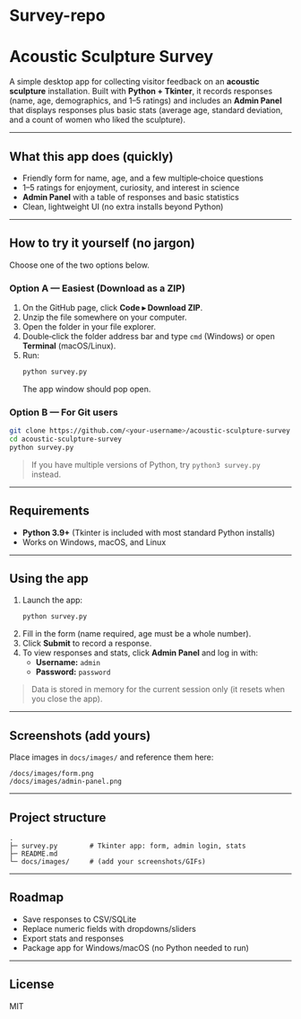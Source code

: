 # Survey-repo
# Acoustic Sculpture Survey

A simple desktop app for collecting visitor feedback on an **acoustic sculpture** installation. Built with **Python + Tkinter**, it records responses (name, age, demographics, and 1–5 ratings) and includes an **Admin Panel** that displays responses plus basic stats (average age, standard deviation, and a count of women who liked the sculpture).

---

## What this app does (quickly)
- Friendly form for name, age, and a few multiple‑choice questions
- 1–5 ratings for enjoyment, curiosity, and interest in science
- **Admin Panel** with a table of responses and basic statistics
- Clean, lightweight UI (no extra installs beyond Python)

---

## How to try it yourself (no jargon)
Choose one of the two options below.

### Option A — Easiest (Download as a ZIP)
1. On the GitHub page, click **Code ▸ Download ZIP**.
2. Unzip the file somewhere on your computer.
3. Open the folder in your file explorer.
4. Double‑click the folder address bar and type `cmd` (Windows) or open **Terminal** (macOS/Linux).
5. Run:
   ```bash
   python survey.py
   ```
   The app window should pop open.

### Option B — For Git users
```bash
git clone https://github.com/<your-username>/acoustic-sculpture-survey.git
cd acoustic-sculpture-survey
python survey.py
```

> If you have multiple versions of Python, try `python3 survey.py` instead.

---

## Requirements
- **Python 3.9+** (Tkinter is included with most standard Python installs)
- Works on Windows, macOS, and Linux

---

## Using the app
1. Launch the app:
   ```bash
   python survey.py
   ```
2. Fill in the form (name required, age must be a whole number).
3. Click **Submit** to record a response.
4. To view responses and stats, click **Admin Panel** and log in with:
   - **Username:** `admin`
   - **Password:** `password`

> Data is stored in memory for the current session only (it resets when you close the app).

---

## Screenshots (add yours)
Place images in `docs/images/` and reference them here:

```
/docs/images/form.png
/docs/images/admin-panel.png
```

---

## Project structure
```
.
├─ survey.py        # Tkinter app: form, admin login, stats
├─ README.md
└─ docs/images/     # (add your screenshots/GIFs)
```

---

## Roadmap
- Save responses to CSV/SQLite
- Replace numeric fields with dropdowns/sliders
- Export stats and responses
- Package app for Windows/macOS (no Python needed to run)

---

## License
MIT

